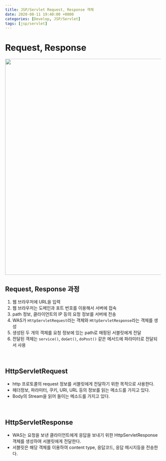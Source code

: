 ```yaml
---
title: JSP/Servlet Request, Response 객체
date: 2020-08-11 19:40:00 +0800
categories: [Develop, JSP/Servlet]
tags: [jsp/servlet]
---
```


# Request, Response  
<img width="700px" src="https://user-images.githubusercontent.com/52627952/89890005-8eff4100-dc0d-11ea-862e-cb93fe8e53b7.jpg">  

## Request, Response 과정
1. 웹 브라우저에 URL을 입력
2. 웹 브라우저는 도메인과 포트 번호를 이용해서 서버에 접속
3. path 정보, 클라이언트의 IP 등의 요청 정보를 서버에 전송
4. WAS가 `HttpServletRequest`라는 객체와 `HttpServletResponse`라는 객체를 생성
5. 생성된 두 개의 객체를 요청 정보에 있는 path로 매핑된 서블릿에게 전달
6. 전달된 객체는 `service()`, `doGet()`, `doPost()` 같은 메서드에 파라미터로 전달되서 사용  
<br><br>


## HttpServletRequest  

* http 프로토콜의 request 정보를 서블릿에게 전달하기 위한 목적으로 사용한다.
* 헤더정보, 파라미터, 쿠키, URI, URL 등의 정보를 읽는 메소드를 가지고 있다.
* Body의 Stream을 읽어 들이는 메소드를 가지고 있다.  
<br><br>

## HttpServletResponse

* WAS는 요청을 보낸 클라이언트에게 응답을 보내기 위한 HttpServletResponse 객체를 생성하여 서블릿에게 전달한다.
* 서블릿은 해당 객체를 이용하여 content type, 응답코드, 응답 메시지등을 전송한다.
